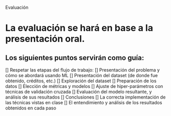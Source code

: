 Evaluación
# La evaluación se hará en base a la presentación oral. 
## Los siguientes puntos servirán como guía:

[] Respetar las etapas del flujo de trabajo:
[] Presentación del problema y cómo se abordará usando ML
[] Presentación del dataset (de donde fue obtenido, créditos, etc.)
[] Exploración del dataset
[] Preparación de los datos
[] Elección de métricas y modelos
[] Ajuste de hiper-parámetros con técnicas de validación cruzada
[] Evaluación del modelo resultante, y análisis de sus resultados
[] Conclusiones
[] La correcta implementación de las técnicas vistas en clase
[] El entendimiento y análisis de los resultados obtenidos en cada paso